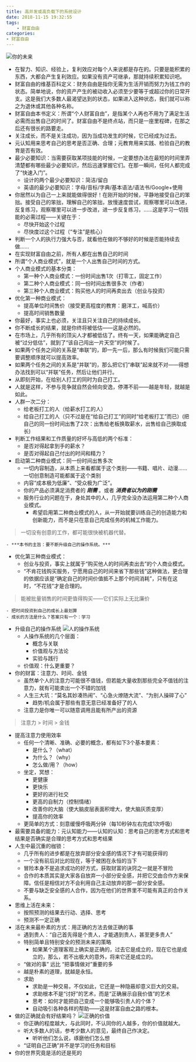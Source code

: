 ```yaml
---
title: 高并发或高负载下的系统设计
date: 2018-11-15 19:32:55
tags:
	- 财富自由
categories:
- 财富自由
---
```


![你的未来](https://ss1.bdstatic.com/70cFuXSh_Q1YnxGkpoWK1HF6hhy/it/u=2581926690,548814941&fm=11&gp=0.jpg)

- 在智力、知识、经验上，复利效应对每个人来说都是存在的。只要是能积累的东西，大都会产生复利效应。如果没有资产可继承，那就持续积累知识吧。
- 财富自由的维基百科定义：财务自由是指你无需为生活开销而努力为钱工作的状态。简单地说，你的资产产生的被动收入必须至少要等于或超过你的日常开支。这是我们大多数人最渴望达到的状态，如果进入这种状态，我们就可以称之为退休或其他各种名称。
- 财富自由本书定义：所谓“个人财富自由”，是指某个人再也不用为了满足生活必需而出售自己的时间了。财富自由不是终点站，而只是一座里程碑，在那之后还有很长的路要走。
- 关注成长，而不是关注成功，因为当成功发生的时候，它已经成为过去。
- 元认知用来思考自己的思考是否正确、合理；元教育用来实践、检验自己的教育是否有效。
- 最少必要知识：当需要获取某项技能的时候，一定要想办法在最短的时间里弄清楚都有哪些最少必要知识，然后迅速掌握它们。在那一瞬间，任何人都完成了“快速入门”。
  - 设计的两个最少必要知识：简洁/留白
  - 英语的最少必要知识：字母/音标/字典/基本语法/语法书/Google+使用
- 你居然以为自己一上来就能做得很好！在刚开始的时候，平静地接受自己的笨拙。接受自己的笨拙，理解自己的笨拙，放慢速度尝试，观察哪里可以改进，反复练习，观察哪里可以进一步改进，进一步反复练习，......这是学习一切技能的必需过程——关键在于：
  - 尽快开始这个过程
  - 尽快度过这个过程（“专注”是核心）
- 判断一个人的执行力强大与否，就看他在做的不够好的时候是否能持续去做……
- 在实现财富自由之前，所有人都在出售自己的时间
- 所谓“个人商业模式”，就是一个人出售自己时间的方式。
- 个人商业模式的基本分类：
  - 第一种个人商业模式：一份时间出售1次（打零工，固定工作）
  - 第二种个人商业模式：同一份时间出售很多次（作者）
  - 第三种个人商业模式：购买他人的时间再卖出去（创业与投资）
- 优化第一种商业模式：
  - 提高单位时间售价（接受更高程度的教育：磨洋工，喊高价）
  - 提高时间销售数量
- 你最好，事实上也必须，关注且只关注自己的持续成长。
- 你不断成长的结果，就是你终将被低估——这是必然的。
- 在市场上，几乎所有的顶尖人才都被低估了。终有一天，如果能确定自己被“过分低估”，就到了“该自己闯出一片天空”的时候了。
- 如果两个任务之间的关系是“串联”的，即一先一后，那么有时候我们可能只需要调整顺序就可以提高效率。
- 如果两个任务之间的关系是“并联”的，那么把它们“串联”起来就不对——得想办法找到可以“并联”任务，然后让他们并行。
- 从即刻开始，在给别人打工的同时为自己打工。
- 人就是这样，不参与竞争就自然会倾向安逸，停滞不前——越是年轻，就越是如此。
- 人群一次二分：
  - 给老板打工的人（给薪水打工的人）
  - 给自己打工的人（只不过是在“给自己打工”的同时“给老板打工”而已）(把自己的同一份时间出售了2次：出售给老板换取薪水，出售给自己换取成长)
- 判断工作结果和工作质量的好坏与高低的两个标准：
  - 是否对得起拿到手的薪水？
  - 是否对得起自己付出的时间和精力？
- 启动第二种商业模式：同一份时间出售多次
  - 一切内容制造，从本质上来看都属于这个类别——书籍、唱片、动漫……一切创意制造可能都属于这个类别
  - 内容“成本极为低廉”、“受众极为广泛”。
  - 你的产品必须满足消费者的 ***刚需*** 。或者 ***消费者以为的刚需***
  - 服务行业的问题在于，身处其中的人，几乎完全没办法运用第二种个人商业模式。
	- 希望启用第二种商业模式的人，从一开始就要训练自己的创造能力和创新能力，而不是只在意自己完成任务的机械工作能力。

> 一切没有创意的工作，都可能很快被机器代替。

	- ***本书的主旨：要不断升级自己的操作系统。***

- 优化第三种商业模式：
	- 创业与投资，事实上就属于“购买他人的时间再卖出去”的个人商业模式。
	- “不肯花钱购买服务，宁愿用自己的时间来省下那些钱”这种做法，更合理的依据应该是“确定自己的时间价值抵不上那个时间消耗”，只有在这时，“不花钱”才是合理的。

> 能被批量销售的时间更值得购买——它们实际上无比廉价

	- 把时间投资到自己的成长上最划算
	- 成长的方法是什么？答案只有一个：学习
- 升级自己的操作系统
![人的操作系统](https://wx3.sinaimg.cn/mw690/733866e8ly1fy461s9tghj20q20g9ak9.jpg)
	- 人操作系统的几个层面：
		- 概念与关联
		- 价值观与方法论
		- 实验与践行
	- 价值观：什么更重要？
- 你的财富：注意力、时间、金钱
	- 虽然单个人的注意力可能很不值钱，但若能大量收割那些完全不值钱的注意力，就有可能卖出一个不错的加钱
	- 人生三大坑：“莫名其妙凑热闹”、“心急火燎随大流”、“为别人操碎了心”
		- 趋势/机会属于那些有意无意已经准备好了的人
	- 注意力是你唯一可以随意调用且能有所产出的资源

> 注意力 > 时间 > 金钱

- 提高注意力使用效率
 	- 任何一个清晰、准确、必要的概念，都有如下3个基本要素：
		- 是什么？（what）
		- 为什么？（why）
		- 怎么做/用？（how）
	- 坐定，冥想：
		- 更健康
		- 更快乐
		- 更好的进行社交
		- 更高的自制力（控制情绪）
		- 改善你的大脑（使大脑皮层表面积增大，使大脑灰质变厚）
		- 提高你的效率
	- 更简单的方式：刻意缓慢呼吸两分钟（每10秒钟左右完成1次呼吸）
- 最需要具备的能力：元认知能力——认知的认知：思考自己的思考方式和思考结果是否确实是合理的思考方式和思考结果
- 人生中最沉重的枷锁：
	- 几乎所有的进步都是在放弃部分安全感的情况下才有可能获得的
	- 一个没有前后对比的现在，等于被困在永恒的当下
	- 冒险本身不是追求成功的好方式，获取财富的诀窍之一就是不冒险
	- 合作的本质其实是大家各自放弃一小部分安全感，并把它交由合作方来保障。信任是相信对方不会利用自己主动放弃的那一部分安全感。
	- 不要与缺乏安全感的人合作，因为在他们的世界里不可能有真正的合作关系。
- 思维上活在未来：
	- 按照预测的结果去行动、选择、思考
	- 预测不一定正确
- 活在未来最朴素的方式：用正确的方法去做正确的事
	- 遇到贵人：“自己首先得是个贵人，才能遇到贵人，甚至更多贵人”
	- 特别简单且特别安全的预测未来的策略
		- 如果某个道理客观上确实是正确的，过去它是成立的，现在它也是成立的，那么，若不出极大的意外，将来它还是成立的。
	- “做对的事” 远比 “把事情做对”重要的多
	- 越是朴素的道理，就越是永恒。
	- 求助
		- 求助是一种交易，不仅如此，它还是一种隐蔽却意义巨大的交易。
		- 求助根本不是“讨好”的艺术，而是“正确展示自我价值”的艺术
		- 思考：如何才能把自己变成一个能够吸引贵人的个体？
		- 自动吸引各种各样的帮助——这是财富自由之路的根本。
- 做的正确就会有好结果吗？
	![正确的价值](https://wx1.sinaimg.cn/mw690/733866e8ly1fy5e52af1dj20pb0crtif.jpg)
	- 你正确的程度越大，与此同时，不认同你的人越多，你的价值就越大。
	- 听大多数人的话，参考少数人的意见，最终自己作决定。
		- 听听他们怎么说，琢磨他们怎么想
	- “证明自己正确”并不是学习的任务和目标
- 你的世界究竟是活的还是死的
